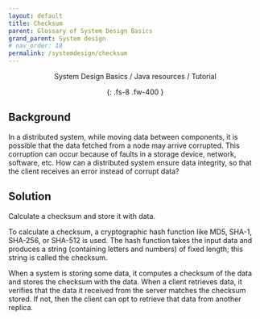 ```yaml
---
layout: default
title: Checksum
parent: Glossary of System Design Basics
grand_parent: System design
# nav_order: 18
permalink: /systemdesign/checksum
---
```

<div align="center" markdown="1">
System Design Basics / Java resources / Tutorial

{: .fs-8 .fw-400 }
</div>

## Background
In a distributed system, while moving data between components, it is possible that the data fetched from a node may arrive corrupted. This corruption can occur because of faults in a storage device, network, software, etc. How can a distributed system ensure data integrity, so that the client receives an error instead of corrupt data?

## Solution
Calculate a checksum and store it with data.

To calculate a checksum, a cryptographic hash function like MD5, SHA-1, SHA-256, or SHA-512 is used. The hash function takes the input data and produces a string (containing letters and numbers) of fixed length; this string is called the checksum.

When a system is storing some data, it computes a checksum of the data and stores the checksum with the data. When a client retrieves data, it verifies that the data it received from the server matches the checksum stored. If not, then the client can opt to retrieve that data from another replica.
